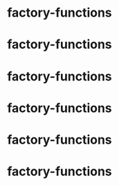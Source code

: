 # factory-functions
# factory-functions
# factory-functions
# factory-functions
# factory-functions
# factory-functions
